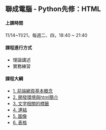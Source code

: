 ## 聯成電腦 - Python先修：HTML

#### 上課時間

11/14~11/21，每週二、四，18:40 ~ 21:40

#### 課程進行方式

- 理論講述
- 實務練習

#### 課程大綱
- [1. 前端網頁基本概念](http://mirdex.github.io/HTML_20241114/1.%20前端網頁基礎概念.slides.html)
- [2. 開發環境與html簡介](http://mirdex.github.io/HTML_20241114/2.%20開發環境與html簡介.slides.html)
- [3. 文字相關的標籤](http://mirdex.github.io/HTML_20241114/3.%20文字相關的標籤.slides.html)
- [4. 連結](http://mirdex.github.io/HTML_20241114/4.%20連結.slides.html)
- [5. 圖像](http://mirdex.github.io/HTML_20241114/5.%20圖像.slides.html)
- [6. 表格](http://mirdex.github.io/HTML_20241114/6.%20表格_Q.slides.html)
